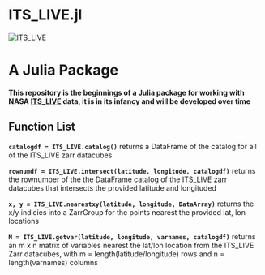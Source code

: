 # ITS_LIVE.jl
![ITS_LIVE](https://its-live-data.s3.amazonaws.com/documentation/ITS_LIVE_logo_transparent_wht.png)

# A Julia Package 
**This repository is the beginnings of a Julia package for working with NASA [ITS_LIVE](https://its-live.jpl.nasa.gov/) data, it is in its infancy and will be developed over time**

## Function List 
**`catalogdf = ITS_LIVE.catalog()`** returns a DataFrame of the catalog for all of the ITS_LIVE zarr datacubes

**`rownumdf = ITS_LIVE.intersect(latitude, longitude, catalogdf)`** returns the rownumber of the the DataFrame catalog of the ITS_LIVE zarr datacubes that intersects the provided latitude and longituded

**`x, y = ITS_LIVE.nearestxy(latitude, longitude, DataArray)`** returns the x/y indicies into a ZarrGroup for the points nearest the provided lat, lon locations

**`M = ITS_LIVE.getvar(latitude, longitude, varnames, catalogdf)`** returns an m x n matrix of variables nearest the lat/lon location from the ITS_LIVE Zarr datacubes, with m = length(latitude/longitude) rows and n = length(varnames) columns